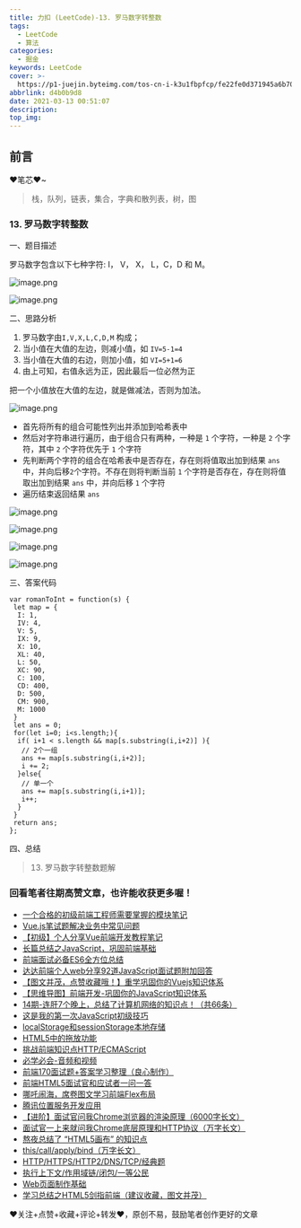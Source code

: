 ```yaml
---
title: 力扣 (LeetCode)-13. 罗马数字转整数
tags:
  - LeetCode
  - 算法
categories:
  - 掘金
keywords: LeetCode
cover: >-
  https://p1-juejin.byteimg.com/tos-cn-i-k3u1fbpfcp/fe22fe0d371945a6b707aade6e8ce07e~tplv-k3u1fbpfcp-watermark.image
abbrlink: d4b0b9d8
date: 2021-03-13 00:51:07
description:
top_img:
---
```


## 前言

❤️笔芯❤️~

> 栈，队列，链表，集合，字典和散列表，树，图

### 13. 罗马数字转整数

一、题目描述

罗马数字包含以下七种字符: I， V， X， L，C，D 和 M。

![image.png](https://p3-juejin.byteimg.com/tos-cn-i-k3u1fbpfcp/1966e648b2d040bf9aa5032b65abf335~tplv-k3u1fbpfcp-watermark.image)

![image.png](https://p9-juejin.byteimg.com/tos-cn-i-k3u1fbpfcp/e809c0b846aa4e4b9c996e25268c1189~tplv-k3u1fbpfcp-watermark.image)

二、思路分析

1. 罗马数字由`I,V,X,L,C,D,M` 构成；
2. 当小值在大值的左边，则减小值，如 `IV=5-1=4`
3. 当小值在大值的右边，则加小值，如 `VI=5+1=6`
4. 由上可知，右值永远为正，因此最后一位必然为正

把一个小值放在大值的左边，就是做减法，否则为加法。

![image.png](https://p1-juejin.byteimg.com/tos-cn-i-k3u1fbpfcp/70f5144e26c64f088beb057e7be4ad9f~tplv-k3u1fbpfcp-watermark.image)

- 首先将所有的组合可能性列出并添加到哈希表中
- 然后对字符串进行遍历，由于组合只有两种，一种是 `1` 个字符，一种是 `2` 个字符，其中 `2` 个字符优先于 `1` 个字符
- 先判断两个字符的组合在哈希表中是否存在，存在则将值取出加到结果 `ans` 中，并向后移`2`个字符。不存在则将判断当前 `1` 个字符是否存在，存在则将值取出加到结果 `ans` 中，并向后移 `1` 个字符
- 遍历结束返回结果 `ans`

![image.png](https://p6-juejin.byteimg.com/tos-cn-i-k3u1fbpfcp/eb4a4a2d453d453196ee25ed133489e3~tplv-k3u1fbpfcp-watermark.image)

![image.png](https://p1-juejin.byteimg.com/tos-cn-i-k3u1fbpfcp/197c912bb7e842ca9bdd35160773cb47~tplv-k3u1fbpfcp-watermark.image)

![image.png](https://p3-juejin.byteimg.com/tos-cn-i-k3u1fbpfcp/46d79cbb1c1e4ef99647145480ae6c8f~tplv-k3u1fbpfcp-watermark.image)

![image.png](https://p9-juejin.byteimg.com/tos-cn-i-k3u1fbpfcp/6d247c07bdf3489d8f0e3a9fc79195e9~tplv-k3u1fbpfcp-watermark.image)

三、答案代码

```
var romanToInt = function(s) {
 let map = {
  I: 1,
  IV: 4,
  V: 5,
  IX: 9,
  X: 10,
  XL: 40,
  L: 50,
  XC: 90,
  C: 100,
  CD: 400,
  D: 500,
  CM: 900,
  M: 1000
 }
 let ans = 0;
 for(let i=0; i<s.length;){
  if( i+1 < s.length && map[s.substring(i,i+2)] ){
   // 2个一组
   ans += map[s.substring(i,i+2)];
   i += 2;
  }else{
   // 单一个
   ans += map[s.substring(i,i+1)];
   i++;
  }
 }
 return ans;
};
```

四、总结

> 13. 罗马数字转整数题解

### 回看笔者往期高赞文章，也许能收获更多喔！

- [一个合格的初级前端工程师需要掌握的模块笔记](https://juejin.cn/post/6925197705832562696)
- [Vue.js笔试题解决业务中常见问题](https://juejin.cn/post/6916664414422695949)
- [【初级】个人分享Vue前端开发教程笔记](https://juejin.cn/post/6923946134025191432)
- [长篇总结之JavaScript，巩固前端基础](https://juejin.cn/post/6844904078934278158)
- [前端面试必备ES6全方位总结](https://juejin.cn/post/6844904067764846600)
- [达达前端个人web分享92道JavaScript面试题附加回答](https://juejin.cn/post/6913480482638266382)
- [【图文并茂，点赞收藏哦！】重学巩固你的Vuejs知识体系](https://juejin.cn/post/6844904117337341959)
- [【思维导图】前端开发-巩固你的JavaScript知识体系](https://juejin.cn/post/6844904106243391495)
- [14期-连肝7个晚上，总结了计算机网络的知识点！（共66条）](https://juejin.cn/post/6850037263116533773)
- [这是我的第一次JavaScript初级技巧](https://juejin.cn/post/6929701436276097032)
- [localStorage和sessionStorage本地存储](https://juejin.cn/post/6923331849708109838)
- [HTML5中的拖放功能](https://juejin.cn/post/6922602775947771911)
- [挑战前端知识点HTTP/ECMAScript](https://juejin.cn/post/6918735942710722574)
- [必学必会-音频和视频](https://juejin.cn/post/6918011549231775751)
- [前端170面试题+答案学习整理（良心制作）](https://juejin.cn/post/6917635279423537165)
- [前端HTML5面试官和应试者一问一答](https://juejin.cn/post/6917044041863397383)
- [哪吒闹海，席卷图文学习前端Flex布局](https://juejin.cn/post/6916162359765663752)
- [腾讯位置服务开发应用](https://juejin.cn/post/6909784318856396808)
- [【进阶】面试官问我Chrome浏览器的渲染原理（6000字长文）](https://juejin.cn/post/6905946191193325582)
- [面试官一上来就问我Chrome底层原理和HTTP协议（万字长文）](https://juejin.cn/post/6900724539833516040)
- [熬夜总结了 “HTML5画布” 的知识点](https://juejin.cn/post/6855448306517344263)
- [this/call/apply/bind（万字长文）](https://juejin.cn/post/6844904186069401607)
- [HTTP/HTTPS/HTTP2/DNS/TCP/经典题](https://juejin.cn/post/6844904163453714445)
- [执行上下文/作用域链/闭包/一等公民](https://juejin.cn/post/6844904161532706823)
- [Web页面制作基础](https://juejin.cn/post/6844904104712470535)
- [学习总结之HTML5剑指前端（建议收藏，图文并茂）](https://juejin.cn/post/6844904082629459975)

❤️关注+点赞+收藏+评论+转发❤️，原创不易，鼓励笔者创作更好的文章